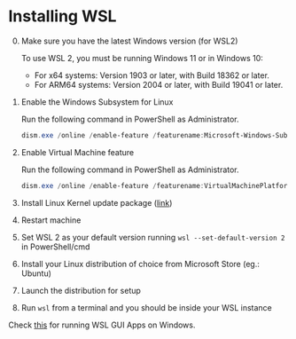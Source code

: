 # Installing WSL

0. Make sure you have the latest Windows version (for WSL2)

    To use WSL 2, you must be running Windows 11 or in Windows 10:

    * For x64 systems: Version 1903 or later, with Build 18362 or later.
    * For ARM64 systems: Version 2004 or later, with Build 19041 or later.

1. Enable the Windows Subsystem for Linux

    Run the following command in PowerShell as Administrator.

    ```powershell
    dism.exe /online /enable-feature /featurename:Microsoft-Windows-Subsystem-Linux /all /norestart
    ```

1. Enable Virtual Machine feature

    Run the following command in PowerShell as Administrator.

    ```powershell
    dism.exe /online /enable-feature /featurename:VirtualMachinePlatform /all /norestart
    ```

1. Install Linux Kernel update package ([link](https://wslstorestorage.blob.core.windows.net/wslblob/wsl_update_x64.msi))

1. Restart machine
1. Set WSL 2 as your default version running `wsl --set-default-version 2` in PowerShell/cmd
1. Install your Linux distribution of choice from Microsoft Store (eg.: Ubuntu)
1. Launch the distribution for setup
1. Run `wsl` from a terminal and you should be inside your WSL instance

Check [this](/setup-xserver.md) for running WSL GUI Apps on Windows.